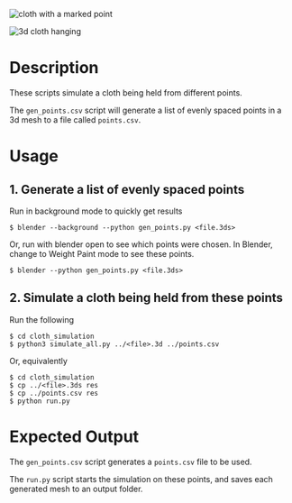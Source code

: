 ![cloth with a marked point](http://i.imgur.com/JK6B7p5.png)

![3d cloth hanging](http://i.imgur.com/1kNY4iY.png)

# Description

These scripts simulate a cloth being held from different points.

The `gen_points.csv` script will generate a list of evenly spaced points 
in a 3d mesh to a file called `points.csv`.

# Usage

## 1. Generate a list of evenly spaced points

Run in background mode to quickly get results

    $ blender --background --python gen_points.py <file.3ds>

Or, run with blender open to see which points were chosen.
In Blender, change to Weight Paint mode to see these points.

    $ blender --python gen_points.py <file.3ds>

## 2. Simulate a cloth being held from these points

Run the following

    $ cd cloth_simulation
    $ python3 simulate_all.py ../<file>.3d ../points.csv

Or, equivalently

    $ cd cloth_simulation
    $ cp ../<file>.3ds res
    $ cp ../points.csv res
    $ python run.py

# Expected Output

The `gen_points.csv` script generates a `points.csv` file to be used.

The `run.py` script starts the simulation on these points, and 
saves each generated mesh to an output folder.